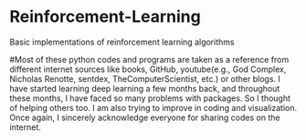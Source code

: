 # Reinforcement-Learning
Basic implementations of reinforcement learning algorithms

#Most of these python codes and programs are taken as a reference from different internet sources like books, GitHub, youtube(e.g., God Complex, Nicholas Renotte, sentdex, TheComputerScientist, etc.) or other blogs. I have started learning deep learning a few months back, and throughout these months, I have faced so many problems with packages. So I thought of helping others too. I am also trying to improve in coding and visualization. Once again, I sincerely acknowledge everyone for sharing codes on the internet.
